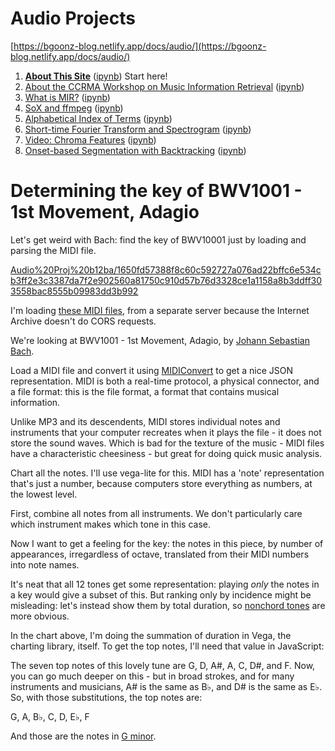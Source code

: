 # Audio Projects

[https://bgoonz-blog.netlify.app/docs/audio/](https://bgoonz-blog.netlify.app/docs/audio/)

1. **[About This Site](https://bgoonz-blog.netlify.app/docs/audio/about.html)** ([ipynb](https://bgoonz-blog.netlify.app/docs/audio/about.ipynb)) Start here!
2. [About the CCRMA Workshop on Music Information Retrieval](https://bgoonz-blog.netlify.app/docs/audio/about_ccrma_workshop.html) ([ipynb](https://bgoonz-blog.netlify.app/docs/audio/about_ccrma_workshop.ipynb))
3. [What is MIR?](https://bgoonz-blog.netlify.app/docs/audio/why_mir.html) ([ipynb](https://bgoonz-blog.netlify.app/docs/audio/why_mir.ipynb))
4. [SoX and ffmpeg](https://bgoonz-blog.netlify.app/docs/audio/sox_and_ffmpeg.html) ([ipynb](https://bgoonz-blog.netlify.app/docs/audio/sox_and_ffmpeg.ipynb))
5. [Alphabetical Index of Terms](https://bgoonz-blog.netlify.app/docs/audio/alphabetical_index.html) ([ipynb](https://bgoonz-blog.netlify.app/docs/audio/alphabetical_index.ipynb))
6. [Short-time Fourier Transform and Spectrogram](https://bgoonz-blog.netlify.app/docs/audio/stft.html) ([ipynb](https://bgoonz-blog.netlify.app/docs/audio/stft.ipynb))
7. [Video: Chroma Features](https://bgoonz-blog.netlify.app/docs/audio/video_chroma.html) ([ipynb](https://bgoonz-blog.netlify.app/docs/audio/video_chroma.ipynb))
8. [Onset-based Segmentation with Backtracking](https://bgoonz-blog.netlify.app/docs/audio/onset_segmentation.html) ([ipynb](https://bgoonz-blog.netlify.app/docs/audio/onset_segmentation.ipynb))

# Determining the key of BWV1001 - 1st Movement, Adagio

Let's get weird with Bach: find the key of BWV10001 just by loading and parsing the MIDI file.

[Audio%20Proj%20b12ba/1650fd57388f8c60c592727a076ad22bffc6e534cb3ff2e3c3387da7f2e902560a81750c910d57b76d3328ce1a1158a8b3ddff303558bac8555b09983dd3b992](Audio%20Proj%20b12ba/1650fd57388f8c60c592727a076ad22bffc6e534cb3ff2e3c3387da7f2e902560a81750c910d57b76d3328ce1a1158a8b3ddff303558bac8555b09983dd3b992)

I'm loading [these MIDI files](https://archive.org/details/BachsSoloViolinWorks/David_J_Grossman_-_BWV1001_-_1st_Movement_-_Adagio.mp3), from a separate server because the Internet Archive doesn't do CORS requests.

We're looking at BWV1001 - 1st Movement, Adagio, by [Johann Sebastian Bach](https://en.wikipedia.org/wiki/Johann_Sebastian_Bach).

Load a MIDI file and convert it using [MIDIConvert](https://github.com/Tonejs/MidiConvert) to get a nice JSON representation. MIDI is both a real-time protocol, a physical connector, and a file format: this is the file format, a format that contains musical information.

Unlike MP3 and its descendents, MIDI stores individual notes and instruments that your computer recreates when it plays the file - it does not store the sound waves. Which is bad for the texture of the music - MIDI files have a characteristic cheesiness - but great for doing quick music analysis.

Chart all the notes. I'll use vega-lite for this. MIDI has a 'note' representation that's just a number, because computers store everything as numbers, at the lowest level.

First, combine all notes from all instruments. We don't particularly care which instrument makes which tone in this case.

Now I want to get a feeling for the key: the notes in this piece, by number of appearances, irregardless of octave, translated from their MIDI numbers into note names.

It's neat that all 12 tones get some representation: playing *only* the notes in a key would give a subset of this. But ranking only by incidence might be misleading: let's instead show them by total duration, so [nonchord tones](https://en.wikipedia.org/wiki/Nonchord_tone) are more obvious.

In the chart above, I'm doing the summation of duration in Vega, the charting library, itself. To get the top notes, I'll need that value in JavaScript:

The seven top notes of this lovely tune are G, D, A#, A, C, D#, and F. Now, you can go much deeper on this - but in broad strokes, and for many instruments and musicians, A# is the same as B♭, and D# is the same as E♭. So, with those substitutions, the top notes are:

G, A, B♭, C, D, E♭, F

And those are the notes in [G minor](https://en.wikipedia.org/wiki/G_minor).
